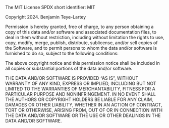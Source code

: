 The MIT License
SPDX short identifier: MIT

Copyright 2024. Benjamin Teye-Lartey

Permission is hereby granted, free of charge, to any person obtaining a copy of this data and/or software and associated documentation files, to deal in them without restriction, including without limitation the rights to use, copy, modify, merge, publish, distribute, sublicense, and/or sell copies of the Software, and to permit persons to whom the data and/or software is furnished to do so, subject to the following conditions:

The above copyright notice and this permission notice shall be included in all copies or substantial portions of the data and/or software.

THE DATA AND/OR SOFTWARE IS PROVIDED “AS IS”, WITHOUT WARRANTY OF ANY KIND, EXPRESS OR IMPLIED, INCLUDING BUT NOT LIMITED TO THE WARRANTIES OF MERCHANTABILITY, FITNESS FOR A PARTICULAR PURPOSE AND NONINFRINGEMENT. IN NO EVENT SHALL THE AUTHORS OR COPYRIGHT HOLDERS BE LIABLE FOR ANY CLAIM, DAMAGES OR OTHER LIABILITY, WHETHER IN AN ACTION OF CONTRACT, TORT OR OTHERWISE, ARISING FROM, OUT OF OR IN CONNECTION WITH THE DATA AND/OR SOFTWARE OR THE USE OR OTHER DEALINGS IN THE DATA AND/OR SOFTWARE.

